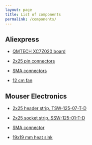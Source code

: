 ```yaml
---
layout: page
title: List of components
permalink: /components/
---
```


Aliexpress
-----

 - [QMTECH XC7Z020 board](https://www.aliexpress.com/item/1005005779045608.html)

 - [2x25 pin connectors](https://www.aliexpress.com/item/1005006520617658.html)

 - [SMA connectors](https://www.aliexpress.com/item/1005003176364619.html)

 - [12 cm fan](https://www.aliexpress.com/item/1005002978096606.html)

Mouser Electronics
-----

 - [2x25 header strip, TSW-125-07-T-D](https://www.mouser.com/ProductDetail/200-TSW12507TD)

 - [2x25 socket strip, SSW-125-01-T-D](https://www.mouser.com/ProductDetail/200-SSW12501TD)

 - [SMA connector](https://www.mouser.com/ProductDetail/485-1865)

 - [19x19 mm heat sink](https://www.mouser.com/ProductDetail/774-APF19-19-13CBA01)
